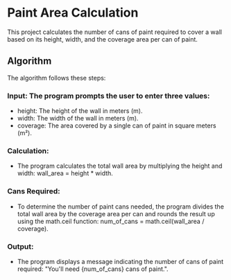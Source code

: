 # Paint Area Calculation

This project calculates the number of cans of paint required to cover a wall based on its height, width, and the coverage area per can of paint.

## Algorithm
The algorithm follows these steps:

### Input: The program prompts the user to enter three values:

  -  height: The height of the wall in meters (m).
  -  width: The width of the wall in meters (m).
  -  coverage: The area covered by a single can of paint in square meters (m²).

### Calculation:

  -  The program calculates the total wall area by multiplying the height and width: wall_area = height * width.

### Cans Required:

  -  To determine the number of paint cans needed, the program divides the total wall area by the coverage area per can and rounds the result up using the math.ceil function: num_of_cans = math.ceil(wall_area / coverage).

### Output:
  -  The program displays a message indicating the number of cans of paint required: "You'll need {num_of_cans} cans of paint.".
